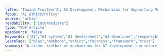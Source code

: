 ```yaml
---
title: "Toward Trustworthy AI Development: Mechanisms for Supporting Verifiable Claims"
focus: "AI Ethics/Policy"
source: "arXiv"
readability: ["Intermediate"]
type: "PDF Article"
openSource: false
keywords: ["AI","AI system","AI development","AI developer","responsible AI development","transparency","trust","trustworthiness"]
learnTags: ["bias","methods","ethics","fairness","framework","trust"]
summary: "A richer toolbox of mechanisms for AI development can inform developers’ efforts to earn trust, the demands made of AI developers by activists and civil society organizations, and regulators’ efforts to ensure that AI is developed responsibly. "
---
```

